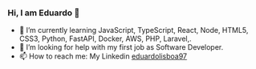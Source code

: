 ### Hi, I am Eduardo 👋

- 🌱 I’m currently learning JavaScript, TypeScript, React, Node, HTML5, CSS3, Python, FastAPI, Docker, AWS, PHP, Laravel,.
- 🤔 I’m looking for help with my first job as Software Developer.
- 📫 How to reach me: My Linkedin [eduardolisboa97](https://www.linkedin.com/in/eduardolisboa97/)
